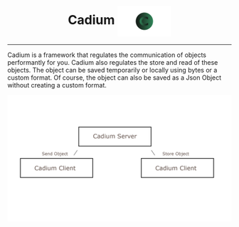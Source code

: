 <!--suppress CheckImageSize -->
<div>
    <h1 align="center">Cadium <img src="/.github/images/Cadium.png" width="120px" alt="icon" align="center"></h1>
</div>

---

Cadium is a framework that regulates the communication of objects performantly for you.
Cadium also regulates the store and read of these objects. The object can be saved temporarily or locally using bytes or a custom
format. Of course, the object can also be saved as a Json Object without creating a custom format.

<img src="images/overview-1.png" alt="overview - server client" width="1920">